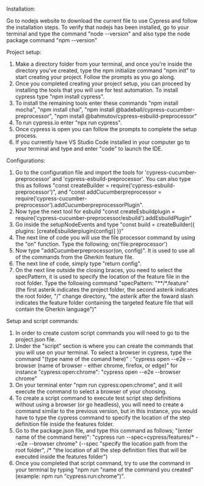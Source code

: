 Installation:

Go to nodejs website to download the current file to use Cypress and follow the installation steps.
To verify that nodejs has been installed, go to your terminal and type the command "node --version" and also type the node package command "npm --version"  

Project setup:

1. Make a directory folder from your terminal, and once you're inside the directory you've created, type the npm initialize command "npm init" to start creating your project. Follow the prompts as you go along.
2. Once you completed creating your project setup, you can proceed by installing the tools that you will use for test automation. To install cypress type "npm install cypress".
3. To install the remaining tools enter these commands "npm install mocha", "npm install chai", "npm install @badeball/cypress-cucumber-preprocessor", "npm install @bahmutov/cypress-esbuild-preprocessor"
4. To run cypress.io enter "npx run cypress".
5. Once cypress is open you can follow the prompts to complete the setup process.
6. If you currently have VS Studio Code installed in your computer go to your terminal and type and enter "code" to launch the IDE.

Configurations:

1. Go to the configuration file and import the tools for 'cypress-cucumber-preprocessor' and 'cypress-esbuild-preprocessor'. You can also type this as follows "const createBuilder = require('cypress-esbuild-preprocessor')",
   and "const addCucumberpreprocessor = require('cypress-cucumber-preprocessor').addCucumberpreprocessorPlugin".
2. Now type the next tool for esbuild "const createEsbuildplugin = require('cypress-cucumber-preprocessor/esbuild').addEsbuildPlugin"
3. Go inside the setupNodeEvents and type "const build = createBuilder({ plugins: [createEsbuilderplugin(config)] })"
4. The next line of code you will use the file processor command by using the "on" function. Type the following; on('file:preprocessor')
5. Now type "addCucumberpreprocessor(on, config)". It is used to use all of the commands from the Gherkin feature file.
6. The next line of code, simply type "return config".
7. On the next line outside the closing braces, you need to select the specPattern, it is used to specify the location of the feature file in the root folder. Type the following command "specPattern: "**/*.feature"
   (the first asterik indicates the project folder, the second asterik indicates the root folder, "/" change directory, "the asterik after the foward slash indicates the feature folder containing the targeted feature file that
   will contain the Gherkin language")"

Setup and script commands:

1. In order to create custom script commands you will need to go to the project.json file.
2. Under the "script" section is where you can create the commands that you will use on your terminal. To select a browser in cypress, type the command "(type name of the comand here)" : "cypress open --e2e --browser (name of browser - either chrome, firefox, or edge)"
   for instance "cypress:open:chrome": "cypress open --e2e --browser chrome"
3. On your terminal enter "npm run cypress:open:chrome", and it will execute the command to select a browser of your choosing.
4. To create a script command to execute test script step definitions without using a browser (or go headless), you will need to create a command similar to the previous version, but in this instance, you would have
   to type the cypress command to specify the location of the step definition file inside the features folder.
5. Go to the package.json file, and type this command as follows; "(enter name of the command here)": "cypress run --spec=cypress/features/* --e2e --browser chrome" (--spec "specify the location path from the root folder",
    /* "the location of all the step definition files that will be executed inside the features folder") 
6. Once you completed that script command, try to use the command in your terminal by typing "npm run "name of the command you created" (example: npm run "cypress:run:chrome")".   

